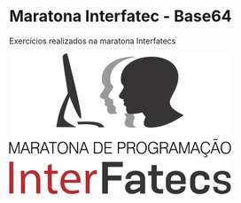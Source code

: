 # Maratona Interfatec - Base64

Exercícios realizados na maratona Interfatecs

![Interfatecs](./interfatecs.png)
